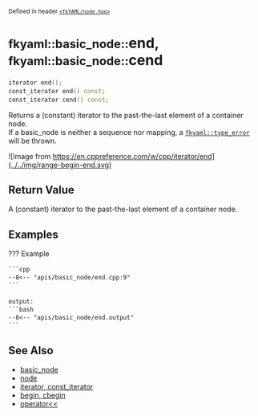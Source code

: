 <small>Defined in header [`<fkYAML/node.hpp>`](https://github.com/fktn-k/fkYAML/blob/develop/include/fkYAML/node.hpp)</small>

# <small>fkyaml::basic_node::</small>end, <small>fkyaml::basic_node::</small>cend

```cpp
iterator end();
const_iterator end() const;
const_iterator cend() const;
```

Returns a (constant) iterator to the past-the-last element of a container node.  
If a basic_node is neither a sequence nor mapping, a [`fkyaml::type_error`](../exception/type_error.md) will be thrown.  

![Image from https://en.cppreference.com/w/cpp/iterator/end](../../img/range-begin-end.svg)

## **Return Value**

A (constant) iterator to the past-the-last element of a container node.

## **Examples**

??? Example

    ```cpp
    --8<-- "apis/basic_node/end.cpp:9"
    ```

    output:
    ```bash
    --8<-- "apis/basic_node/end.output"
    ```

## **See Also**

* [basic_node](index.md)
* [node](node.md)
* [iterator, const_iterator](iterator.md)  
* [begin, cbegin](begin.md)
* [operator<<](insertion_operator.md)
